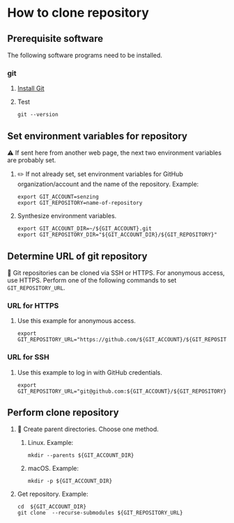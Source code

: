 # How to clone repository

## Prerequisite software

The following software programs need to be installed.

### git

1. [Install Git](https://github.com/Senzing/knowledge-base/blob/master/HOWTO/install-git.md)
1. Test

    ```console
    git --version
    ```

## Set environment variables for repository

:warning:  If sent here from another web page,
the next two environment variables are probably set.

1. :pencil2: If not already set, set environment variables for
   GitHub organization/account and the name of the repository.
   Example:

    ```console
    export GIT_ACCOUNT=senzing
    export GIT_REPOSITORY=name-of-repository
    ```

1. Synthesize environment variables.

    ```console
    export GIT_ACCOUNT_DIR=~/${GIT_ACCOUNT}.git
    export GIT_REPOSITORY_DIR="${GIT_ACCOUNT_DIR}/${GIT_REPOSITORY}"
    ```

## Determine URL of git repository

:thinking: Git repositories can be cloned via SSH or HTTPS.
For anonymous access, use HTTPS.
Perform one of the following commands to set `GIT_REPOSITORY_URL`.

### URL for HTTPS

1. Use this example for anonymous access.

    ```console
    export GIT_REPOSITORY_URL="https://github.com/${GIT_ACCOUNT}/${GIT_REPOSITORY}.git"
    ```

### URL for SSH

1. Use this example to log in with GitHub credentials.

    ```console
    export GIT_REPOSITORY_URL="git@github.com:${GIT_ACCOUNT}/${GIT_REPOSITORY}.git"
    ```

## Perform clone repository

1. :thinking: Create parent directories.
   Choose one method.
    1. Linux.
       Example:

        ```console
        mkdir --parents ${GIT_ACCOUNT_DIR}
        ```

    1. macOS.
       Example:

        ```console
        mkdir -p ${GIT_ACCOUNT_DIR}
        ```

1. Get repository.
   Example:

    ```console
    cd  ${GIT_ACCOUNT_DIR}
    git clone  --recurse-submodules ${GIT_REPOSITORY_URL}
    ```
